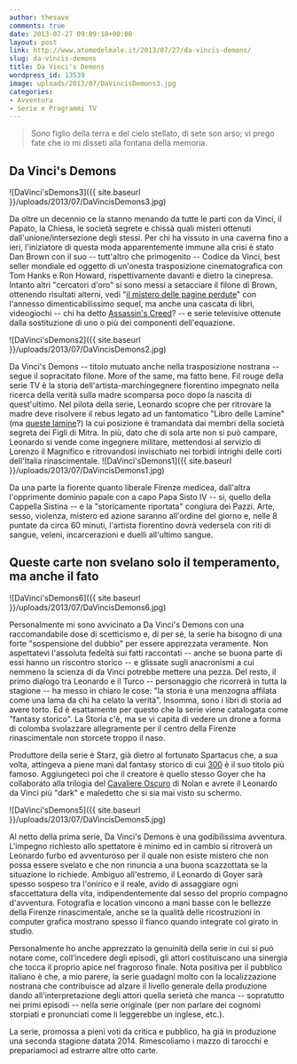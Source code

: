 ```yaml
---
author: thesave
comments: true
date: 2013-07-27 09:09:10+00:00
layout: post
link: http://www.atomodelmale.it/2013/07/27/da-vincis-demons/
slug: da-vincis-demons
title: Da Vinci's Demons
wordpress_id: 13539
image: uploads/2013/07/DaVincisDemons3.jpg
categories:
- Avventura
- Serie e Programmi TV
---
```


<blockquote>Sono figlio della terra e del cielo stellato, di sete son arso; vi prego fate che io mi disseti alla fontana della memoria.</blockquote>

## Da Vinci's Demons

![DaVinci'sDemons3]({{ site.baseurl }}/uploads/2013/07/DaVincisDemons3.jpg)

Da oltre un decennio ce la stanno menando da tutte le parti con da Vinci, il Papato, la Chiesa, le società segrete e chissà quali misteri ottenuti dall'unione/intersezione degli stessi. Per chi ha vissuto in una caverna fino a ieri, l'iniziatore di questa moda apparentemente immune alla crisi è stato Dan Brown con il suo -- tutt'altro che primogenito -- Codice da Vinci, best seller mondiale ed oggetto di un'onesta trasposizione cinematografica con Tom Hanks e Ron Howard, rispettivamente davanti e dietro la cinepresa. Intanto altri "cercatori d'oro" si sono messi a setacciare il filone di Brown, ottenendo risultati alterni, vedi "[il mistero delle pagine perdute](/2007/12/26/il-mistero-delle-pagine-perdute/)" con l'annesso dimenticabilissimo sequel, ma anche una cascata di libri, videogiochi -- chi ha detto [Assassin's Creed](/2010/05/05/assassins-creed-2/)? -- e serie televisive ottenute dalla sostituzione di uno o più dei componenti dell'equazione.

![DaVinci'sDemons2]({{ site.baseurl }}/uploads/2013/07/DaVincisDemons2.jpg)

Da Vinci's Demons -- titolo mutuato anche nella trasposizione nostrana -- segue il sopracitato filone. More of the same, ma fatto bene. Fil rouge della serie TV è la storia dell'artista-marchingegnere fiorentino impegnato nella ricerca della verità sulla madre scomparsa poco dopo la nascita di quest'ultimo. Nel pilota della serie, Leonardo scopre che per ritrovare la madre deve risolvere il rebus legato ad un fantomatico "Libro delle Lamine" (ma [queste lamine](http://it.wikipedia.org/wiki/Laminette_orfiche)?) la cui posizione è tramandata dai membri della società segreta dei Figli di Mitra. In più, dato che di sola arte non si può campare, Leonardo si vende come ingegnere militare, mettendosi al servizio di Lorenzo il Magnifico e ritrovandosi invischiato nei torbidi intrighi delle corti dell'Italia rinascimentale. ![DaVinci'sDemons1]({{ site.baseurl }}/uploads/2013/07/DaVincisDemons1.jpg)

Da una parte la fiorente quanto liberale Firenze medicea, dall'altra l'opprimente dominio papale con a capo Papa Sisto IV -- si, quello della Cappella Sistina -- e la "storicamente riportata" congiura dei Pazzi. Arte, sesso, violenza, mistero ed azione saranno all'ordine del giorno e, nelle 8 puntate da circa 60 minuti, l'artista fiorentino dovrà vedersela con riti di sangue, veleni, incarcerazioni e duelli all'ultimo sangue.

## Queste carte non svelano solo il temperamento, ma anche il fato

![DaVinci'sDemons6]({{ site.baseurl }}/uploads/2013/07/DaVincisDemons6.jpg)

Personalmente mi sono avvicinato a Da Vinci's Demons con una raccomandabile dose di scetticismo e, di per sé, la serie ha bisogno di una forte "sospensione del dubbio" per essere apprezzata veramente. Non aspettatevi l'assoluta fedeltà sui fatti raccontati -- anche se buona parte di essi hanno un riscontro storico -- e glissate sugli anacronismi a cui nemmeno la scienza di da Vinci potrebbe mettere una pezza. Del resto, il primo dialogo tra Leonardo e il Turco -- personaggio che ricorrerà in tutta la stagione -- ha messo in chiaro le cose: "la storia è una menzogna affilata come una lama da chi ha celato la verità". Insomma, sono i libri di storia ad avere torto. Ed è esattamente per questo che la serie viene catalogata come "fantasy storico". La Storia c'è, ma se vi capita di vedere un drone a forma di colomba svolazzare allegramente per il centro della Firenze rinascimentale non storcete troppo il naso.

Produttore della serie è Starz, già dietro al fortunato Spartacus che, a sua volta, attingeva a piene mani dal fantasy storico di cui [300](/2007/04/06/300lalba-degli-eroi/) è il suo titolo più famoso. Aggiungeteci poi che il creatore è quello stesso Goyer che ha collaborato alla trilogia del [Cavaliere Oscuro](/2012/09/29/the-dark-knight-rises-il-cavaliere-oscuro-il-ritorno/) di Nolan e avrete il Leonardo da Vinci più "dark" e maledetto che si sia mai visto su schermo.

![DaVinci'sDemons5]({{ site.baseurl }}/uploads/2013/07/DaVincisDemons5.jpg)

Al netto della prima serie, Da Vinci's Demons è una godibilissima avventura. L'impegno richiesto allo spettatore è minimo ed in cambio si ritroverà un Leonardo furbo ed avventuroso per il quale non esiste mistero che non possa essere svelato e che non rinuncia a una buona scazzottata se la situazione lo richiede. Ambiguo all'estremo, il Leonardo di Goyer sarà spesso sospeso tra l'onirico e il reale, avido di assaggiare ogni sfaccettatura della vita, indipendentemente dal sesso del proprio compagno d'avventura. Fotografia e location vincono a mani basse con le bellezze della Firenze rinascimentale, anche se la qualità delle ricostruzioni in computer grafica mostrano spesso il fianco quando integrate col girato in studio.

Personalmente ho anche apprezzato la genuinità della serie in cui si può notare come, coll'incedere degli episodi, gli attori costituiscano una sinergia che tocca il proprio apice nel fragoroso finale. Nota positiva per il pubblico italiano è che, a mio parere, la serie guadagni molto con la localizzazione nostrana che contribuisce ad alzare il livello generale della produzione dando all'interpretazione degli attori quella serietà che manca -- sopratutto nei primi episodi -- nella serie originale (per non parlare dei cognomi storpiati e pronunciati come li leggerebbe un inglese, etc.).

La serie, promossa a pieni voti da critica e pubblico, ha già in produzione una seconda stagione datata 2014. Rimescoliamo i mazzo di tarocchi e prepariamoci ad estrarre altre otto carte.
